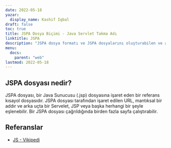 ```yaml
---
date: 2022-05-18
yazar:
  display_name: Kashif Iqbal
draft: false
toc: true
title: JSPA Dosya Biçimi - Java Servlet Takma Adı
linktitle: JSPA
description: "JSPA dosya formatı ve JSPA dosyalarını oluşturabilen ve açabilen API'ler hakkında bilgi edinin."
menu:
  docs:
    parent: "web"
lastmod: 2022-05-18
---
```


## JSPA dosyası nedir?

JSPA dosyası, bir Java Sunucusu (.jsp) dosyasına işaret eden bir referans kısayol dosyasıdır. JSPA dosyası tarafından işaret edilen URL, mantıksal bir addır ve arka uçta bir Servelet, JSP veya başka herhangi bir şeyle eşlenebilir. Bir JSPA dosyası çağrıldığında birden fazla sayfa çalıştırabilir.

## Referanslar ##

- [JS - Vikipedi](https://en.wikipedia.org/wiki/JavaScript)

